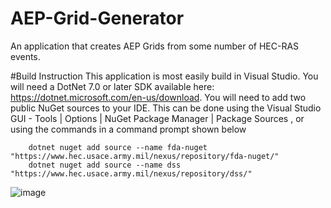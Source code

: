 # AEP-Grid-Generator
An application that creates AEP Grids from some number of HEC-RAS events.

#Build Instruction
This application is most easily build in Visual Studio. You will need a DotNet 7.0 or later SDK available here: https://dotnet.microsoft.com/en-us/download. 
You will need to add two public NuGet sources to your IDE. This can be done using the Visual Studio GUI - Tools | Options | NuGet Package Manager | Package Sources , or using the commands in a command prompt shown below

        dotnet nuget add source --name fda-nuget "https://www.hec.usace.army.mil/nexus/repository/fda-nuget/"
        dotnet nuget add source --name dss "https://www.hec.usace.army.mil/nexus/repository/dss/"

 ![image](https://github.com/HydrologicEngineeringCenter/AEP-Grid-Generator/assets/64556723/eab99fbf-b630-454a-96ac-5e23ac692440)
